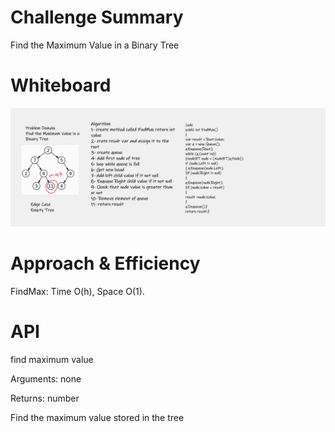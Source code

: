 # Challenge Summary

Find the Maximum Value in a Binary Tree

# Whiteboard

![](Whiteboard.png)

# Approach & Efficiency

FindMax: Time O(h), Space O(1).

# API

find maximum value

Arguments: none

Returns: number

Find the maximum value stored in the tree

